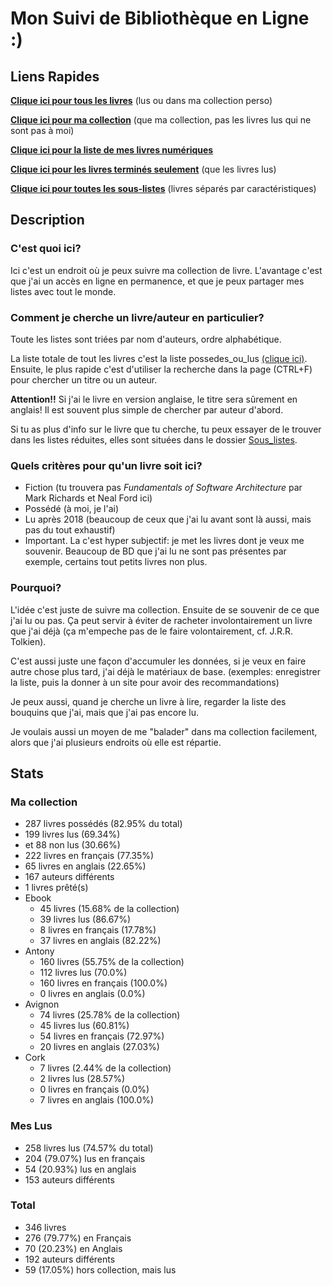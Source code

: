 # Mon Suivi de Bibliothèque en Ligne :)

## Liens Rapides

[**Clique ici pour tous les livres**](possedes_ou_lus.md) (lus ou dans ma collection perso)

[**Clique ici pour ma collection**](Sous_listes/possedes.md) (que ma collection, pas les livres lus qui ne sont pas à moi)

[**Clique ici pour la liste de mes livres numériques**](Sous_listes/ebook.md)

[**Clique ici pour les livres terminés seulement**](Sous_listes/lus.md) (que les livres lus)

[**Clique ici pour toutes les sous-listes**](Sous_listes/README.md) (livres séparés par caractéristiques)

## Description

### C'est quoi ici?

Ici c'est un endroit où je peux suivre ma collection de livre. L'avantage c'est que j'ai un accès en ligne en
permanence, et que je peux partager mes listes avec tout le monde.

### Comment je cherche un livre/auteur en particulier?

Toute les listes sont triées par nom d'auteurs, ordre alphabétique.

La liste totale de tout les livres c'est la liste possedes_ou_lus [(clique ici)](possedes_ou_lus.md). Ensuite, le plus
rapide c'est d'utiliser la recherche dans la page (CTRL+F) pour chercher un titre ou un auteur.

**Attention!!** Si j'ai le livre en version anglaise, le titre sera sûrement en anglais!
Il est souvent plus simple de chercher par auteur d'abord.

Si tu as plus d'info sur le livre que tu cherche, tu peux essayer de le trouver dans les listes réduites, elles sont
situées dans le dossier [Sous_listes](Sous_listes/README.md).

### Quels critères pour qu'un livre soit ici?

- Fiction (tu trouvera pas *Fundamentals of Software Architecture* par Mark Richards et Neal Ford ici)
- Possédé (à moi, je l'ai)
- Lu après 2018 (beaucoup de ceux que j'ai lu avant sont là aussi, mais pas du tout exhaustif)
- Important. La c'est hyper subjectif: je met les livres dont je veux me souvenir. Beaucoup de BD que j'ai lu ne
sont pas présentes par exemple, certains tout petits livres non plus.

### Pourquoi?

L'idée c'est juste de suivre ma collection. Ensuite de se souvenir de ce que j'ai lu ou pas. Ça peut servir à éviter de
racheter involontairement un livre que j'ai déjà (ça m'empeche pas de le faire volontairement, cf. J.R.R. Tolkien).

C'est aussi juste une façon d'accumuler les données, si je veux en faire autre chose plus tard, j'ai déjà le matériaux
de base. (exemples: enregistrer la liste, puis la donner à un site pour avoir des recommandations)

Je peux aussi, quand je cherche un livre à lire, regarder la liste des bouquins que j'ai, mais que j'ai pas encore lu.

Je voulais aussi un moyen de me "balader" dans ma collection facilement, alors que j'ai plusieurs endroits où elle est
répartie.

<!-- Everything after this line is auto-generated -->
## Stats

### Ma collection

- 287 livres possédés (82.95% du total)
- 199 livres lus (69.34%)
- et 88 non lus (30.66%)
- 222 livres en français (77.35%)
- 65 livres en anglais (22.65%)
- 167 auteurs différents
- 1 livres prêté(s)
- Ebook
    - 45 livres (15.68% de la collection)
    - 39 livres lus (86.67%)
    - 8 livres en français (17.78%)
    - 37 livres en anglais (82.22%)
- Antony
    - 160 livres (55.75% de la collection)
    - 112 livres lus (70.0%)
    - 160 livres en français (100.0%)
    - 0 livres en anglais (0.0%)
- Avignon
    - 74 livres (25.78% de la collection)
    - 45 livres lus (60.81%)
    - 54 livres en français (72.97%)
    - 20 livres en anglais (27.03%)
- Cork
    - 7 livres (2.44% de la collection)
    - 2 livres lus (28.57%)
    - 0 livres en français (0.0%)
    - 7 livres en anglais (100.0%)

### Mes Lus

- 258 livres lus (74.57% du total)
- 204 (79.07%) lus en français
- 54 (20.93%) lus en anglais
- 153 auteurs différents

### Total

- 346 livres
- 276 (79.77%) en Français
- 70 (20.23%) en Anglais
- 192 auteurs différents
- 59 (17.05%) hors collection, mais lus
